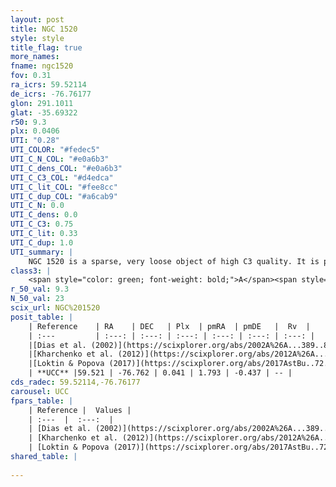 ```yaml
---
layout: post
title: NGC 1520
style: style
title_flag: true
more_names: 
fname: ngc1520
fov: 0.31
ra_icrs: 59.52114
de_icrs: -76.76177
glon: 291.1011
glat: -35.69322
r50: 9.3
plx: 0.0406
UTI: "0.28"
UTI_COLOR: "#fedec5"
UTI_C_N_COL: "#e0a6b3"
UTI_C_dens_COL: "#e0a6b3"
UTI_C_C3_COL: "#d4edca"
UTI_C_lit_COL: "#fee8cc"
UTI_C_dup_COL: "#a6cab9"
UTI_C_N: 0.0
UTI_C_dens: 0.0
UTI_C_C3: 0.75
UTI_C_lit: 0.33
UTI_C_dup: 1.0
UTI_summary: |
    NGC 1520 is a sparse, very loose object of high C3 quality. It is poorly studied in the literature, with no articles listed in the last 8 years.<br><br><span style="color: #99180f; font-weight: bold;">Warning: </span>contains less than 25 stars with <i>P>0.5</i> estimated.
class3: |
    <span style="color: green; font-weight: bold;">A</span><span style="color: #FFC300; font-weight: bold;">B</span>
r_50_val: 9.3
N_50_val: 23
scix_url: NGC%201520
posit_table: |
    | Reference    | RA    | DEC   | Plx  | pmRA  | pmDE   |  Rv  |
    | :---         | :---: | :---: | :---: | :---: | :---: | :---: |
    |[Dias et al. (2002)](https://scixplorer.org/abs/2002A%26A...389..871D) | 59.462 | -76.795 | -- | 4.39 | 3.83 | -- |
    |[Kharchenko et al. (2012)](https://scixplorer.org/abs/2012A%26A...543A.156K) | 59.468 | -76.8 | -- | 4.96 | -3.37 | -- |
    |[Loktin & Popova (2017)](https://scixplorer.org/abs/2017AstBu..72..257L) | 59.46 | -76.794 | -- | 3.575 | 5.339 | -- |
    | **UCC** |59.521 | -76.762 | 0.041 | 1.793 | -0.437 | -- | 
cds_radec: 59.52114,-76.76177
carousel: UCC
fpars_table: |
    | Reference |  Values |
    | :---  |  :---:  |
    | [Dias et al. (2002)](https://scixplorer.org/abs/2002A%26A...389..871D) | `E(B-V)=0.06, Dist=775.0, Age=9.3` |
    | [Kharchenko et al. (2012)](https://scixplorer.org/abs/2012A%26A...543A.156K) | `e_bv=0.0, distance=1023, log_age=9.43` |
    | [Loktin & Popova (2017)](https://scixplorer.org/abs/2017AstBu..72..257L) | `E(B-V)=0.208, Dmod=10.186, logt=9.56` |
shared_table: |
    
---
```


